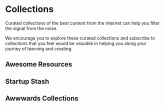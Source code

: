 # Collections

Curated collections of the best content from the internet can help you filter the signal from the noise. 

We encourage you to explore these curated collections and subscribe to collections that you feel would be valuable in helping you along your journey of learning and creating. 

## Awesome Resources

<LevelWithButton link="https://github.com/sindresorhus/awesome" button="Explore!" image="https://github.com/sindresorhus/awesome/raw/master/media/logo.png" desc="Awesome collections on Github are a a curation effort by users on Github to recognize the best resources around the internet. You'll find awesome collections for topics ranging from web development to mind-expanding books." />

## Startup Stash

<LevelWithButton link="https://startupstash.com/" button="Explore!" :imageRight="false" image="https://startupstash.com/wp-content/uploads/2020/02/startupstash-icon-90x90-1.png" desc="A curated directory of tools and resources to build your startup. Whether you are looking for a design or project management tool, or you need help with drawing up a contract or creating a P&L, you can find just about any tool you’ll ever need on Startup Stash."/>

## Awwwards Collections

<LevelWithButton link="https://www.awwwards.com/collections/" button="Explore!" desc="Awwwards curates collections of resources for inspiration, UI/UX, Web Technologies, and more!" image="https://pbs.twimg.com/profile_images/1209449339225071618/jOafELQ4_400x400.png" />